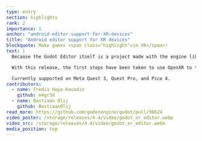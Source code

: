 ```yaml
---
type: entry
section: highlights
rank: 2
importance: 1
anchor: "android-editor-support-for-XR-devices"
title: "Android editor support for XR devices"
blockquote: Make games <span class="highlight">in VR</span>!
text: |
  Because the Godot Editor itself is a project made with the engine like any other, it can be made available in more unconventional places like the web or on mobile.

  With this release, the first steps have been taken to use OpenXR to transfer the existing Android editor into the context of XR headsets.

  Currently supported on Meta Quest 3, Quest Pro, and Pico 4.
contributors:
  - name: Fredia Huya-Kouadio
    github: m4gr3d
  - name: Bastiaan Olij
    github: BastiaanOlij
read_more: https://github.com/godotengine/godot/pull/96624
video_poster: /storage/releases/4.4/video/godot_xr_editor.webp
video_src: /storage/releases/4.4/video/godot_xr_editor.webm
media_position: top
---
```

